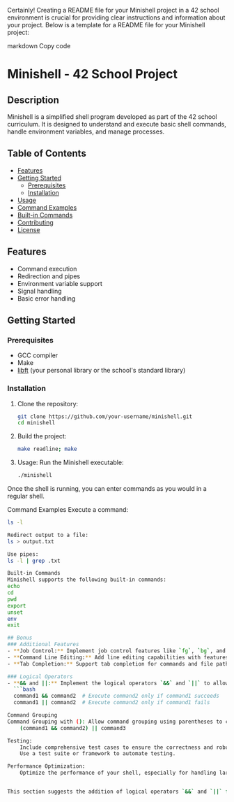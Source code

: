 
Certainly! Creating a README file for your Minishell project in a 42 school environment is crucial for providing clear instructions and information about your project. Below is a template for a README file for your Minishell project:

markdown
Copy code
# Minishell - 42 School Project

## Description
Minishell is a simplified shell program developed as part of the 42 school curriculum. It is designed to understand and execute basic shell commands, handle environment variables, and manage processes.

## Table of Contents
- [Features](#features)
- [Getting Started](#getting-started)
  - [Prerequisites](#prerequisites)
  - [Installation](#installation)
- [Usage](#usage)
- [Command Examples](#command-examples)
- [Built-in Commands](#built-in-commands)
- [Contributing](#contributing)
- [License](#license)

## Features
- Command execution
- Redirection and pipes
- Environment variable support
- Signal handling
- Basic error handling

## Getting Started

### Prerequisites
- GCC compiler
- Make
- [libft](https://github.com/your-username/libft) (your personal library or the school's standard library)

### Installation
1. Clone the repository:
   ```bash
   git clone https://github.com/your-username/minishell.git
   cd minishell
2. Build the project:
	```bash
	make readline; make
3. Usage:
	Run the Minishell executable:
	```bash
	./minishell	

Once the shell is running, you can enter commands as you would in a regular shell.

Command Examples
Execute a command:

```bash
ls -l

Redirect output to a file:
ls > output.txt

Use pipes:
ls -l | grep .txt

Built-in Commands
Minishell supports the following built-in commands:
echo
cd
pwd
export
unset
env
exit

## Bonus
### Additional Features
- **Job Control:** Implement job control features like `fg`, `bg`, and `jobs`.
- **Command Line Editing:** Add line editing capabilities with features like history, arrow key navigation, and editing.
- **Tab Completion:** Support tab completion for commands and file paths.

### Logical Operators
- **&& and ||:** Implement the logical operators `&&` and `||` to allow chaining of commands based on the success or failure of previous commands.
  ```bash
  command1 && command2  # Execute command2 only if command1 succeeds
  command1 || command2  # Execute command2 only if command1 fails

Command Grouping
Command Grouping with (): Allow command grouping using parentheses to change the precedence of execution.
	(command1 && command2) || command3

Testing:
	Include comprehensive test cases to ensure the correctness and robustness of your shell.
	Use a test suite or framework to automate testing.

Performance Optimization:	
	Optimize the performance of your shell, especially for handling large inputs and executing complex commands.


This section suggests the addition of logical operators `&&` and `||` for command chaining based on success or failure and the use of parentheses for command grouping to change the precedence of execution. Feel free to further customize or expand this section based on specific implementation details or additional features you've included in your Minishell project.
